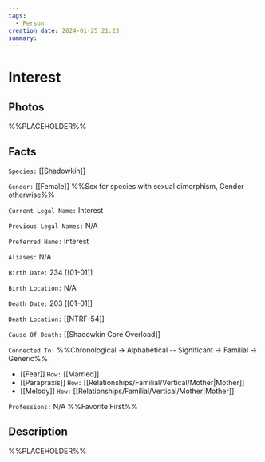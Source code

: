 ```yaml
---
tags:
  - Person
creation date: 2024-01-25 21:23
summary:
---
```

# Interest

## Photos

%%PLACEHOLDER%%

## Facts

`Species:` [[Shadowkin]]

`Gender:` [[Female]] %%Sex for species with sexual dimorphism, Gender otherwise%%

`Current Legal Name:` Interest

`Previous Legal Names:` N/A

`Preferred Name:` Interest

`Aliases:` N/A

`Birth Date:` 234 [[01-01]]

`Birth Location:` N/A

`Death Date:` 203 [[01-01]]

`Death Location:` [[NTRF-54]]

`Cause Of Death:` [[Shadowkin Core Overload]]

`Connected To:` %%Chronological -> Alphabetical -- Significant -> Familial -> Generic%%
- [[Fear]] `How:` [[Married]]
- [[Parapraxis]] `How:` [[Relationships/Familial/Vertical/Mother|Mother]]
- [[Melody]] `How:` [[Relationships/Familial/Vertical/Mother|Mother]]

`Professions:` N/A %%Favorite First%%


## Description

%%PLACEHOLDER%%
